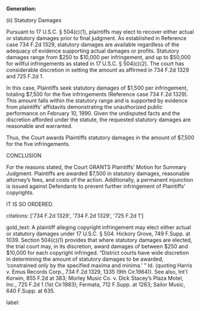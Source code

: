 **Generation:**

(ii) Statutory Damages

Pursuant to 17 U.S.C. § 504(c)(1), plaintiffs may elect to recover either actual or statutory damages prior to final judgment. As established in Reference case 734 F.2d 1329, statutory damages are available regardless of the adequacy of evidence supporting actual damages or profits. Statutory damages range from $250 to $10,000 per infringement, and up to $50,000 for willful infringements as stated in 17 U.S.C. § 504(c)(2). The court has considerable discretion in setting the amount as affirmed in 734 F.2d 1329 and 725 F.2d 1.

In this case, Plaintiffs seek statutory damages of $1,500 per infringement, totaling $7,500 for the five infringements (Reference case 734 F.2d 1329). This amount falls within the statutory range and is supported by evidence from plaintiffs’ affidavits demonstrating the unauthorized public performance on February 10, 1990. Given the undisputed facts and the discretion afforded under the statute, the requested statutory damages are reasonable and warranted.

Thus, the Court awards Plaintiffs statutory damages in the amount of $7,500 for the five infringements.

CONCLUSION

For the reasons stated, the Court GRANTS Plaintiffs’ Motion for Summary Judgment. Plaintiffs are awarded $7,500 in statutory damages, reasonable attorney’s fees, and costs of the action. Additionally, a permanent injunction is issued against Defendants to prevent further infringement of Plaintiffs’ copyrights.

IT IS SO ORDERED.

citations: ['734 F.2d 1329', '734 F.2d 1329', '725 F.2d 1']

gold_text: A plaintiff alleging copyright infringement may elect either actual or statutory damages under 17 U.S.C. § 504. Hickory Grove, 749 F.Supp. at 1039. Section 504(c)(1) provides that where statutory damages are elected, the trial court may, in its discretion, award damages of between $250 and $10,000 for each copyright infringed. “District courts have wide discretion in determining the amount of statutory damages to be awarded, ‘constrained only by the specified maxima and minima.’ ” Id. (quoting Harris v. Emus Records Corp., 734 F.2d 1329, 1335 (9th Cir.1984)). See also, Int'l Korwin, 855 F.2d at 383; Morley Music Co. v. Dick Stacey’s Plaza Motel, Inc., 725 F.2d 1 (1st Cir.1983); Fermata, 712 F.Supp. at 1263; Sailor Music, 640 F.Supp. at 635.

label: 